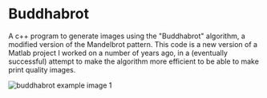 # Buddhabrot
A c++ program to generate images using the "Buddhabrot" algorithm, a modified version of the Mandelbrot pattern. This code is a new version of a Matlab project I worked on a number of years ago, in a (eventually successful) attempt to make the algorithm more efficient to be able to make print quality images.

![buddhabrot example image 1](https://drive.google.com/open?id=1jcC3kA3R_eKnWwrNR2cjmW8g3F8nAbs5)
